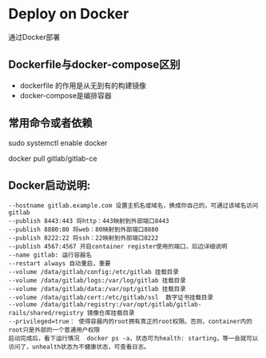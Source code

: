 # Deploy on Docker
通过Docker部署

## Dockerfile与docker-compose区别
- dockerfile 的作用是从无到有的构建镜像
- docker-compose是编排容器
                      
## 常用命令或者依赖     
sudo systemctl enable docker
                        
docker pull gitlab/gitlab-ce
                        
                        
## Docker启动说明:     
```shell
--hostname gitlab.example.com 设置主机名或域名，换成你自己的，可通过该域名访问gitlab
--publish 8443:443 将http：443映射到外部端口8443
--publish 8880:80 将web：80映射到外部端口8880
--publish 8222:22 将ssh：22映射到外部端口8222
--publish 4567:4567 开启container register使用的端口，后边详细说明
--name gitlab: 运行容器名                                                                                                                                                                                    
--restart always 自动重启，重要
--volume /data/gitlab/config:/etc/gitlab 挂载目录
--volume /data/gitlab/logs:/var/log/gitlab 挂载目录
--volume /data/gitlab/data:/var/opt/gitlab 挂载目录
--volume /data/gitlab/cert:/etc/gitlab/ssl  数字证书挂载目录
--volume /data/gitlab/registry:/var/opt/gitlab/gitlab-rails/shared/registry 镜像仓库挂载目录
--privileged=true： 使得容器内的root拥有真正的root权限。否则，container内的root只是外部的一个普通用户权限
启动完成后，看下运行情况  docker ps -a，状态可为health: starting，等一会就可以访问了，unhealth状态为不健康状态，可查看日志。
```
